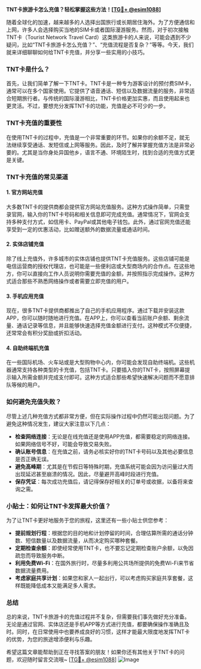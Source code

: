 **TNT卡旅游卡怎么充值？轻松掌握这些方法！[[TG💪+ @esim1088](https://t.me/s/esim1088)]**

随着全球化的加速，越来越多的人选择出国旅行或长期居住海外。为了方便通信和上网，许多人会选择购买当地的SIM卡或者国际漫游服务。然而，对于初次接触TNT卡（Tourist Network Travel Card）这类旅游卡的人来说，可能会遇到不少疑问，比如“TNT卡旅游卡怎么充值？”、“充值流程是否复杂？”等等。今天，我们就来详细聊聊如何给TNT卡充值，并分享一些实用的小技巧。

### TNT卡是什么？

首先，让我们简单了解一下TNT卡。TNT卡是一种专为游客设计的预付费SIM卡，通常可以在多个国家使用。它提供了语音通话、短信以及数据流量的服务，非常适合短期旅行者。与传统的国际漫游相比，TNT卡价格更加实惠，而且使用起来也更灵活。不过，要想充分发挥TNT卡的功能，充值是必不可少的一步。

### TNT卡充值的重要性

在使用TNT卡的过程中，充值是一个非常重要的环节。如果你的余额不足，就无法继续享受通话、发短信或上网等服务。因此，及时了解并掌握充值方法是非常必要的。尤其是当你身处异国他乡，语言不通、环境陌生时，找到合适的充值方式更是关键。

### TNT卡充值的常见渠道

#### 1. 官方网站充值

大多数TNT卡的提供商都会提供官方网站充值服务。这种方式操作简单，只需登录官网，输入你的TNT卡号码和相关信息即可完成充值。通常情况下，官网会支持多种支付方式，如信用卡、PayPal或其他电子钱包。此外，通过官网充值还能享受到一定的优惠活动，比如赠送额外的数据流量或通话时间。

#### 2. 实体店铺充值

除了线上充值外，许多城市的实体店铺也提供TNT卡充值服务。这些店铺可能是电信运营商的授权代理店，也可能是一些便利店或大型商场内的合作点。在这些地方，你可以直接向工作人员说明你需要充值的金额，并按照指示完成操作。这种方式适合那些不熟悉网络操作或者需要立即充值的用户。

#### 3. 手机应用充值

现在，很多TNT卡提供商都推出了自己的手机应用程序。通过下载并安装这款APP，你可以随时随地进行充值。在APP上，你可以查看当前账户余额、剩余流量、通话记录等信息，并且能够快速选择充值金额进行支付。这种模式不仅便捷，还常常会有积分奖励或折扣活动。

#### 4. 自助终端机充值

在一些国际机场、火车站或是大型购物中心内，你可能会发现自助终端机。这些机器通常支持各种类型的卡充值，包括TNT卡。只要插入你的TNT卡，按照屏幕提示输入所需金额并完成支付即可。这种方式适合那些希望快速解决问题而不愿意排队等候的用户。

### 如何避免充值失败？

尽管上述几种充值方式都非常方便，但在实际操作过程中仍然可能出现问题。为了避免这种情况发生，建议大家注意以下几点：

- **检查网络连接**：无论是在线充值还是使用APP充值，都需要稳定的网络连接。如果网络信号不好，可能会导致交易失败。
- **确认账号信息**：在充值之前，请务必核实好你的TNT卡号码以及其他必要信息是否正确无误。
- **避免高峰期**：尤其是在节假日等特殊时期，充值系统可能会因为访问量过大而出现延迟甚至崩溃的情况。因此，尽量避开高峰时段进行充值。
- **保存凭证**：每次成功充值后，请记得保存好相关的订单号或收据，以备将来查询之需。

### 小贴士：如何让TNT卡发挥最大价值？

为了让TNT卡更好地服务于您的旅程，这里还有一些小贴士供您参考：

- **提前规划行程**：根据您的目的地和计划停留的时间，合理估算所需的通话分钟数、短信数量以及数据流量，从而决定购买哪种套餐。
- **定期检查余额**：即使经常使用TNT卡，也不要忘记定期检查账户余额，以免因疏忽而导致服务中断。
- **利用免费Wi-Fi**：在国外旅行时，尽量多利用公共场所提供的免费Wi-Fi来节省数据流量费用。
- **考虑家庭共享计划**：如果您和家人一起出行，可以考虑购买家庭共享套餐，这样既能降低成本又能满足多人需求。

### 总结

总的来说，TNT卡旅游卡的充值过程并不复杂，但需要我们事先做好充分准备。无论是通过官网、实体店还是手机APP等方式进行充值，都要确保操作准确且及时。同时，在日常使用中也要养成良好的习惯，这样才能最大限度地发挥TNT卡的优势，为您的旅途增添便利与乐趣。

希望这篇文章能帮助到正在寻找答案的朋友！如果你还有其他关于TNT卡的问题，欢迎随时留言交流哦~ [[TG💪+ @esim1088](https://t.me/s/esim1088)] ![Image](https://i.postimg.cc/4NQfJmqS/Snipaste-2025-05-13-00-14-12.png)